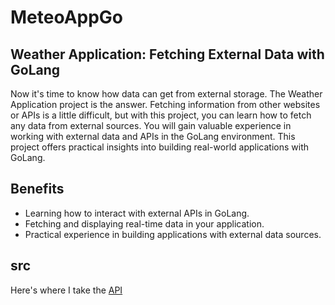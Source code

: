 # MeteoAppGo
## Weather Application: Fetching External Data with GoLang
Now it's time to know how data can get from external storage. The Weather Application project is the answer. Fetching information from other websites or APIs is a little difficult, but with this project, you can learn how to fetch any data from external sources. You will gain valuable experience in working with external data and APIs in the GoLang environment. This project offers practical insights into building real-world applications with GoLang.

## Benefits
<ul>
  <li>Learning how to interact with external APIs in GoLang.</li>
  <li>Fetching and displaying real-time data in your application.</li>
  <li>Practical experience in building applications with external data sources.</li>
</ul>

## src
Here's where I take the <a href="https://www.meteomatics.com/en/weather-api/?ppc_keyword=weather%20api&utm_term=weather%20api&utm_campaign=Weather+API+(Italien)&utm_source=adwords&utm_medium=ppc&hsa_acc=5001518620&hsa_cam=16954524880&hsa_grp=140944894052&hsa_ad=593583496729&hsa_src=g&hsa_tgt=kwd-13737666095&hsa_kw=weather%20api&hsa_mt=p&hsa_net=adwords&hsa_ver=3&gad_source=1&gclid=Cj0KCQiAvP-6BhDyARIsAJ3uv7bUtQMEVRPa0BV3s5UQYMhSWTcPB7-CTISbu4WVGxfnSa-kTbVzl5waAuWNEALw_wcB" target="_blank">API</a>
